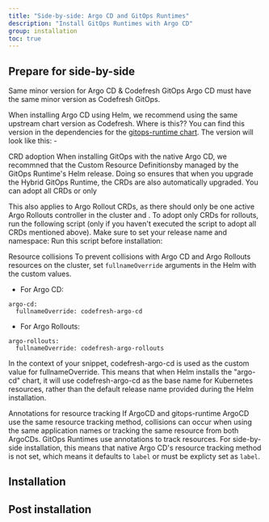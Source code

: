 ```yaml
---
title: "Side-by-side: Argo CD and GitOps Runtimes"
description: "Install GitOps Runtimes with Argo CD"
group: installation
toc: true
---
```



## Prepare for side-by-side

Same minor version for Argo CD & Codefresh GitOps
Argo CD must have the same minor version as Codefresh GitOps.  

When installing Argo CD using Helm, we recommend using the same upstream chart version as Codefresh. 
Where is this?? You can find this version in the dependencies for the [gitops-runtime chart](https://github.com/codefresh-io/gitops-runtime-helm/blob/main/charts/gitops-runtime/Chart.yaml). 
The version will look like this: <upstream chart version>-<codefresh-version id>

CRD adoption
When installing GitOps with the native Argo CD, we recommned that the Custom Resource Definitionsby managed by the GitOps Runtime's Helm release. Doing so ensures that when you upgrade the Hybrid GitOps Runtime, the CRDs are also automatically upgraded.
You can adopt all CRDs or only 

This also applies to Argo Rollout CRDs, as there should only be one active Argo Rollouts controller in the cluster and . To adopt only CRDs for rollouts, run the following script (only if you haven't executed the script to adopt all CRDs mentioned above). Make sure to set your release name and namespace:
Run this script before installation:

Resource collisions
To prevent collisions with Argo CD and Argo Rollouts resources on the cluster, set `fullnameOverride` arguments in the Helm with the custom values.
* For Argo CD:
```
argo-cd:
  fullnameOverride: codefresh-argo-cd
```
* For Argo Rollouts:
```
argo-rollouts:
  fullnameOverride: codefresh-argo-rollouts
```
In the context of your snippet, codefresh-argo-cd is used as the custom value for fullnameOverride. This means that when Helm installs the "argo-cd" chart, it will use codefresh-argo-cd as the base name for Kubernetes resources, rather than the default release name provided during the Helm installation.

Annotations for resource tracking
If ArgoCD and gitops-runtime ArgoCD use the same resource tracking method, collisions can occur when using the same application names or tracking the same resource from both ArgoCDs. 
GitOps Runtimes use annotations to track resources. For side-by-side installation, this means that native Argo CD's resource tracking method is not set, which means it defaults to `label` or must be explicty set as `label`.



## Installation


## Post installation



##

